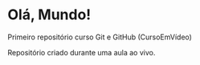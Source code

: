 # Olá, Mundo!
 Primeiro repositório curso Git e GitHub (CursoEmVídeo)

Repositório criado durante uma aula ao vivo.
